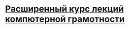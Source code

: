 # <a href="https://klimenko-maks.github.io/Advanced_Computer_Literacy/">Расширенный курс лекций компютерной грамотности</a>

## 
